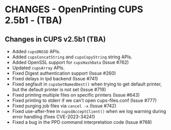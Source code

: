 CHANGES - OpenPrinting CUPS 2.5b1 - (TBA)
==============================================

Changes in CUPS v2.5b1 (TBA)
----------------------------

- Added `cupsDNSSD` APIs.
- Added `cupsConcatString` and `cupsCopyString` string APIs.
- Added OpenSSL support for `cupsHashData` (Issue #762)
- Updated `cupsArray` APIs.
- Fixed Digest authentication support (Issue #260)
- Fixed delays in lpd backend (Issue #741)
- Fixed segfault in `cupsGetNamedDest()` when trying to get default printer, but
  the default printer is not set (Issue #719)
- Fixed printing multiple files on specific printers (Issue #643)
- Fixed printing to stderr if we can't open cups-files.conf (Issue #777)
- Fixed purging job files via `cancel -x` (Issue #742)
- Fixed use-after-free in `cupsdAcceptClient()` when we log warning during error
  handling (fixes CVE-2023-34241)
- Fixed a bug in the PPD command interpretation code (Issue #768)
